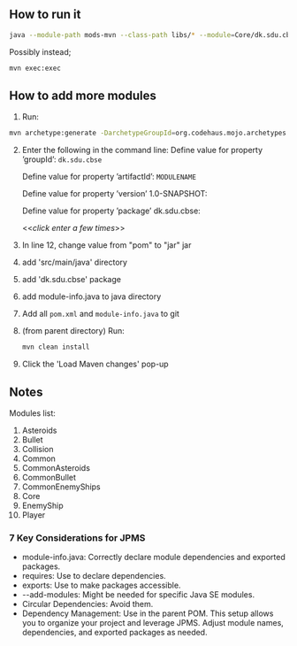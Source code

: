 ## How to run it
```bash
java --module-path mods-mvn --class-path libs/* --module=Core/dk.sdu.cbse.core.Main
```

Possibly instead;
```bash
mvn exec:exec
```

## How to add more modules
1) Run:
```bash
mvn archetype:generate -DarchetypeGroupId=org.codehaus.mojo.archetypes -DarchetypeArtifactId=pom-root -DarchetypeVersion=RELEASE
```
2) Enter the following in the command line:
    Define value for property ’groupId’: `dk.sdu.cbse`  

    Define value for property ’artifactId’: `MODULENAME`

    Define value for property ’version’ 1.0-SNAPSHOT:

    Define value for property ’package’ dk.sdu.cbse:

    <<*click enter a few times*>>

3) In line 12, change value from "pom" to "jar"
    <packaging>jar</packaging>
4) add 'src/main/java' directory
5) add 'dk.sdu.cbse' package
6) add module-info.java to java directory
7) Add all `pom.xml` and `module-info.java` to git
8) (from parent directory) Run:
   ```bash
   mvn clean install
    ```
9) Click the 'Load Maven changes' pop-up


## Notes
Modules list:
1) Asteroids
2) Bullet
3) Collision
4) Common
5) CommonAsteroids
6) CommonBullet
7) CommonEnemyShips
8) Core
9) EnemyShip
10) Player


### 7 Key Considerations for JPMS
* module-info.java: Correctly declare module dependencies and exported
packages.
* requires: Use to declare dependencies.
* exports: Use to make packages accessible.
* --add-modules: Might be needed for specific Java SE modules.
* Circular Dependencies: Avoid them.
* Dependency Management: Use <dependencyManagement> in the parent POM.
This setup allows you to organize your project and leverage JPMS. Adjust module names, dependencies, and exported packages as needed.